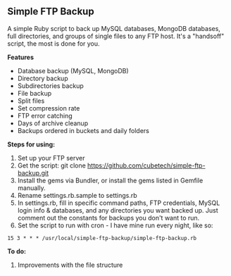 Simple FTP Backup
----------------

A simple Ruby script to back up MySQL databases, MongoDB databases, full directories, and groups of single files to any FTP host.
It's a "handsoff" script, the most is done for you.

**Features**

* Database backup (MySQL, MongoDB)
* Directory backup
* Subdirectories backup
* File backup
* Split files
* Set compression rate
* FTP error catching
* Days of archive cleanup
* Backups ordered in buckets and daily folders

**Steps for using:**

1. Set up your FTP server
2. Get the script: git clone https://github.com/cubetech/simple-ftp-backup.git
3. Install the gems via Bundler, or install the gems listed in Gemfile manually.
4. Rename settings.rb.sample to settings.rb
5. In settings.rb, fill in specific command paths, FTP credentials, MySQL login info & databases, and any directories you want backed up.  Just comment out the constants for backups you don't want to run.
6. Set the script to run with cron - I have mine run every night, like so:

`15 3 * * * /usr/local/simple-ftp-backup/simple-ftp-backup.rb`

**To do:**

1. Improvements with the file structure
